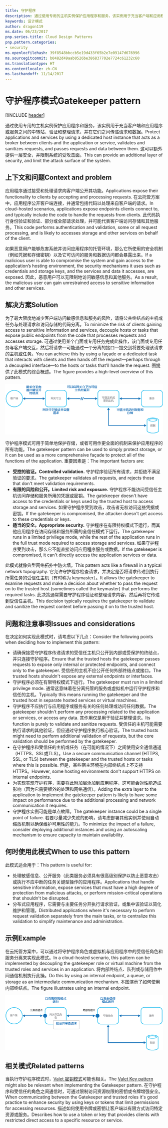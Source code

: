 ```yaml
---
title: 守护程序
description: 通过使用专用的主机实例保护应用程序和服务，该实例用于充当客户端和应用程序或服务之间的中转站、验证和整理请求，并在它们之间传递请求和数据。
keywords: 设计模式
author: dragon119
ms.date: 06/23/2017
pnp.series.title: Cloud Design Patterns
pnp.pattern.categories:
- security
ms.openlocfilehash: 39f8548bbccb5e19d433f65b2e7e09147d676996
ms.sourcegitcommit: b0482d49aab0526be386837702e7724c61232c60
ms.translationtype: HT
ms.contentlocale: zh-CN
ms.lasthandoff: 11/14/2017
---
```

# <a name="gatekeeper-pattern"></a><span data-ttu-id="77054-104">守护程序模式</span><span class="sxs-lookup"><span data-stu-id="77054-104">Gatekeeper pattern</span></span>

[!INCLUDE [header](../_includes/header.md)]

<span data-ttu-id="77054-105">通过使用专用的主机实例保护应用程序和服务，该实例用于充当客户端和应用程序或服务之间的中转站、验证和整理请求，并在它们之间传递请求和数据。</span><span class="sxs-lookup"><span data-stu-id="77054-105">Protect applications and services by using a dedicated host instance that acts as a broker between clients and the application or service, validates and sanitizes requests, and passes requests and data between them.</span></span> <span data-ttu-id="77054-106">这可以额外提供一层安全，并限制系统的受攻击面。</span><span class="sxs-lookup"><span data-stu-id="77054-106">This can provide an additional layer of security, and limit the attack surface of the system.</span></span>

## <a name="context-and-problem"></a><span data-ttu-id="77054-107">上下文和问题</span><span class="sxs-lookup"><span data-stu-id="77054-107">Context and problem</span></span>

<span data-ttu-id="77054-108">应用程序通过接受和处理请求向客户端公开其功能。</span><span class="sxs-lookup"><span data-stu-id="77054-108">Applications expose their functionality to clients by accepting and processing requests.</span></span> <span data-ttu-id="77054-109">在云托管方案中，应用程序公开客户端连接，并通常包括代码以处理来自客户端的请求。</span><span class="sxs-lookup"><span data-stu-id="77054-109">In cloud-hosted scenarios, applications expose endpoints clients connect to, and typically include the code to handle the requests from clients.</span></span> <span data-ttu-id="77054-110">此代码执行身份验证和验证、部分或全部请求处理，并可能代表客户端访问存储和其他服务。</span><span class="sxs-lookup"><span data-stu-id="77054-110">This code performs authentication and validation, some or all request processing, and is likely to accesses storage and other services on behalf of the client.</span></span>

<span data-ttu-id="77054-111">如果恶意用户能够危害系统并访问应用程序的托管环境，那么它所使用的安全机制（例如凭据和存储密钥）以及它可访问的服务和数据访问都会暴露出来。</span><span class="sxs-lookup"><span data-stu-id="77054-111">If a malicious user is able to compromise the system and gain access to the application’s hosting environment, the security mechanisms it uses such as credentials and storage keys, and the services and data it accesses, are exposed.</span></span> <span data-ttu-id="77054-112">因此，恶意用户可以无限制地访问敏感信息和其他服务。</span><span class="sxs-lookup"><span data-stu-id="77054-112">As a result, the malicious user can gain unrestrained access to sensitive information and other services.</span></span>

## <a name="solution"></a><span data-ttu-id="77054-113">解决方案</span><span class="sxs-lookup"><span data-stu-id="77054-113">Solution</span></span>

<span data-ttu-id="77054-114">为了最大限度地减少客户端访问敏感信息和服务的风险，请将公共终结点的主机或任务与处理请求和访问存储的代码分离。</span><span class="sxs-lookup"><span data-stu-id="77054-114">To minimize the risk of clients gaining access to sensitive information and services, decouple hosts or tasks that expose public endpoints from the code that processes requests and accesses storage.</span></span> <span data-ttu-id="77054-115">可通过使用某个门面或专用任务完成此操作，该门面或专用任务与客户端交互，然后将请求&mdash;可能通过一个分离的接口&mdash;提交到将要处理该请求的主机或任务。</span><span class="sxs-lookup"><span data-stu-id="77054-115">You can achieve this by using a façade or a dedicated task that interacts with clients and then hands off the request&mdash;perhaps through a decoupled interface&mdash;to the hosts or tasks that'll handle the request.</span></span> <span data-ttu-id="77054-116">图提供了此模式的综合概述。</span><span class="sxs-lookup"><span data-stu-id="77054-116">The figure provides a high-level overview of this pattern.</span></span>

![此模式的综合概述](./_images/gatekeeper-diagram.png)


<span data-ttu-id="77054-118">守护程序模式可用于简单地保护存储，或者可用作更全面的机制来保护应用程序的所有功能。</span><span class="sxs-lookup"><span data-stu-id="77054-118">The gatekeeper pattern can be used to simply protect storage, or it can be used as a more comprehensive façade to protect all of the functions of the application.</span></span> <span data-ttu-id="77054-119">重要因素是：</span><span class="sxs-lookup"><span data-stu-id="77054-119">The important factors are:</span></span>

- <span data-ttu-id="77054-120">**受控的验证。**</span><span class="sxs-lookup"><span data-stu-id="77054-120">**Controlled validation.**</span></span> <span data-ttu-id="77054-121">守护程序验证所有请求，并拒绝不满足验证的要求。</span><span class="sxs-lookup"><span data-stu-id="77054-121">The gatekeeper validates all requests, and rejects those that don't meet validation requirements.</span></span>
- <span data-ttu-id="77054-122">**有限的风险和公开。**</span><span class="sxs-lookup"><span data-stu-id="77054-122">**Limited risk and exposure.**</span></span> <span data-ttu-id="77054-123">守护程序不能访问受信任主机访问存储和服务所用的凭据或密钥。</span><span class="sxs-lookup"><span data-stu-id="77054-123">The gatekeeper doesn't have access to the credentials or keys used by the trusted host to access storage and services.</span></span> <span data-ttu-id="77054-124">如果守护程序受到攻击，攻击者无权访问这些凭据或密钥。</span><span class="sxs-lookup"><span data-stu-id="77054-124">If the gatekeeper is compromised, the attacker doesn't get access to these credentials or keys.</span></span>
- <span data-ttu-id="77054-125">**适当的安全。**</span><span class="sxs-lookup"><span data-stu-id="77054-125">**Appropriate security.**</span></span> <span data-ttu-id="77054-126">守护程序在有限特权模式下运行，而其他应用程序在访问存储和服务所需的全信任模式下运行。</span><span class="sxs-lookup"><span data-stu-id="77054-126">The gatekeeper runs in a limited privilege mode, while the rest of the application runs in the full trust mode required to access storage and services.</span></span> <span data-ttu-id="77054-127">如果守护程序受到攻击，那么它不能直接访问应用程序服务或数据。</span><span class="sxs-lookup"><span data-stu-id="77054-127">If the gatekeeper is compromised, it can't directly access the application services or data.</span></span>

<span data-ttu-id="77054-128">此模式就像典型网络拓扑中防火墙。</span><span class="sxs-lookup"><span data-stu-id="77054-128">This pattern acts like a firewall in a typical network topography.</span></span> <span data-ttu-id="77054-129">它允许守护程序检查请求，并决定是否将请求传递到执行所需任务的受信任主机（有时称为 keymaster）。</span><span class="sxs-lookup"><span data-stu-id="77054-129">It allows the gatekeeper to examine requests and make a decision about whether to pass the request on to the trusted host (sometimes called the keymaster) that performs the required tasks.</span></span> <span data-ttu-id="77054-130">此决策通常需要守护程序验证和整理请求内容，然后再将它传递到受信任主机。</span><span class="sxs-lookup"><span data-stu-id="77054-130">This decision typically requires the gatekeeper to validate and sanitize the request content before passing it on to the trusted host.</span></span>

## <a name="issues-and-considerations"></a><span data-ttu-id="77054-131">问题和注意事项</span><span class="sxs-lookup"><span data-stu-id="77054-131">Issues and considerations</span></span>

<span data-ttu-id="77054-132">在决定如何实现此模式时，请考虑以下几点：</span><span class="sxs-lookup"><span data-stu-id="77054-132">Consider the following points when deciding how to implement this pattern:</span></span>

- <span data-ttu-id="77054-133">请确保接受守护程序传递请求的受信任主机只公开到内部或受保护的终结点，并只连接守护程序。</span><span class="sxs-lookup"><span data-stu-id="77054-133">Ensure that the trusted hosts the gatekeeper passes requests to expose only internal or protected endpoints, and connect only to the gatekeeper.</span></span> <span data-ttu-id="77054-134">受信任的主机不应公开任何外部终结点或接口。</span><span class="sxs-lookup"><span data-stu-id="77054-134">The trusted hosts shouldn't expose any external endpoints or interfaces.</span></span>
- <span data-ttu-id="77054-135">守护程序必须在有限特权模式下运行。</span><span class="sxs-lookup"><span data-stu-id="77054-135">The gatekeeper must run in a limited privilege mode.</span></span> <span data-ttu-id="77054-136">通常这意味着在分离托管的服务或虚拟机中运行守护程序和信任的主机。</span><span class="sxs-lookup"><span data-stu-id="77054-136">Typically this means running the gatekeeper and the trusted host in separate hosted services or virtual machines.</span></span>
- <span data-ttu-id="77054-137">守护程序不应执行与应用程序或服务有关的任何处理或访问任何数据。</span><span class="sxs-lookup"><span data-stu-id="77054-137">The gatekeeper shouldn't perform any processing related to the application or services, or access any data.</span></span> <span data-ttu-id="77054-138">其作用仅是用于验证并整理请求。</span><span class="sxs-lookup"><span data-stu-id="77054-138">Its function is purely to validate and sanitize requests.</span></span> <span data-ttu-id="77054-139">受信任的主机可能需要执行请求的其他验证，但应通过守护程序执行核心验证。</span><span class="sxs-lookup"><span data-stu-id="77054-139">The trusted hosts might need to perform additional validation of requests, but the core validation should be performed by the gatekeeper.</span></span>
- <span data-ttu-id="77054-140">在守护程序和受信任的主机或任务（在可能的情况下）之间使用安全通信通道（HTTPS、SSL或TLS）。</span><span class="sxs-lookup"><span data-stu-id="77054-140">Use a secure communication channel (HTTPS, SSL, or TLS) between the gatekeeper and the trusted hosts or tasks where this is possible.</span></span> <span data-ttu-id="77054-141">但是，某些宿主环境在内部终结点上不支持 HTTPS。</span><span class="sxs-lookup"><span data-stu-id="77054-141">However, some hosting environments don't support HTTPS on internal endpoints.</span></span>
- <span data-ttu-id="77054-142">为实现实现守护程序，需要将此附加层添加到应用程序，这可能会对性能造成影响（因为它需要额外的处理和网络通信）。</span><span class="sxs-lookup"><span data-stu-id="77054-142">Adding the extra layer to the application to implement the gatekeeper pattern is likely to have some impact on performance due to the additional processing and network communication it requires.</span></span>
- <span data-ttu-id="77054-143">守护程序实例可能是单点故障。</span><span class="sxs-lookup"><span data-stu-id="77054-143">The gatekeeper instance could be a single point of failure.</span></span> <span data-ttu-id="77054-144">若要尽量减少失败的影响，请考虑部署其他实例并使用自动缩放机制以确保维护可用性的能力。</span><span class="sxs-lookup"><span data-stu-id="77054-144">To minimize the impact of a failure, consider deploying additional instances and using an autoscaling mechanism to ensure capacity to maintain availability.</span></span>

## <a name="when-to-use-this-pattern"></a><span data-ttu-id="77054-145">何时使用此模式</span><span class="sxs-lookup"><span data-stu-id="77054-145">When to use this pattern</span></span>

<span data-ttu-id="77054-146">此模式适合用于：</span><span class="sxs-lookup"><span data-stu-id="77054-146">This pattern is useful for:</span></span>

- <span data-ttu-id="77054-147">处理敏感信息、公开服务（此类服务必须具有很高级别保护以防止恶意攻击）或执行不应中断的任务关键型操作的应用程序。</span><span class="sxs-lookup"><span data-stu-id="77054-147">Applications that handle sensitive information, expose services that must have a high degree of protection from malicious attacks, or perform mission-critical operations that shouldn't be disrupted.</span></span>
- <span data-ttu-id="77054-148">分布式应用程序，它需要与主要任务分开执行请求验证，或集中该验证以简化维护和管理。</span><span class="sxs-lookup"><span data-stu-id="77054-148">Distributed applications where it's necessary to perform request validation separately from the main tasks, or to centralize this validation to simplify maintenance and administration.</span></span>

## <a name="example"></a><span data-ttu-id="77054-149">示例</span><span class="sxs-lookup"><span data-stu-id="77054-149">Example</span></span>

<span data-ttu-id="77054-150">在云托管方案中，可以通过将守护程序角色或虚拟机与应用程序中的受信任角色和服务分离来实现此模式。</span><span class="sxs-lookup"><span data-stu-id="77054-150">In a cloud-hosted scenario, this pattern can be implemented by decoupling the gatekeeper role or virtual machine from the trusted roles and services in an application.</span></span> <span data-ttu-id="77054-151">将内部终结点、队列或存储用作中间通信机制执行此操。</span><span class="sxs-lookup"><span data-stu-id="77054-151">Do this by using an internal endpoint, a queue, or storage as an intermediate communication mechanism.</span></span> <span data-ttu-id="77054-152">本图演示了如何使用内部终结点。</span><span class="sxs-lookup"><span data-stu-id="77054-152">The figure illustrates using an internal endpoint.</span></span>

![使用云服务 web 和辅助角色的模式示例](./_images/gatekeeper-endpoint.png)


## <a name="related-patterns"></a><span data-ttu-id="77054-154">相关模式</span><span class="sxs-lookup"><span data-stu-id="77054-154">Related patterns</span></span>

<span data-ttu-id="77054-155">当执行守护程序模式时，[Valet 密钥模式](valet-key.md)可能也相关。</span><span class="sxs-lookup"><span data-stu-id="77054-155">The [Valet Key pattern](valet-key.md) might also be relevant when implementing the Gatekeeper pattern.</span></span> <span data-ttu-id="77054-156">在守护程序和受信任的角色之间通信时，可通过限制访问资源权限的密钥或令牌增强安全。</span><span class="sxs-lookup"><span data-stu-id="77054-156">When communicating between the Gatekeeper and trusted roles it's good practice to enhance security by using keys or tokens that limit permissions for accessing resources.</span></span> <span data-ttu-id="77054-157">描述如何使用令牌或密钥让客户端以有限方式访问特定资源或服务。</span><span class="sxs-lookup"><span data-stu-id="77054-157">Describes how to use a token or key that provides clients with restricted direct access to a specific resource or service.</span></span>
